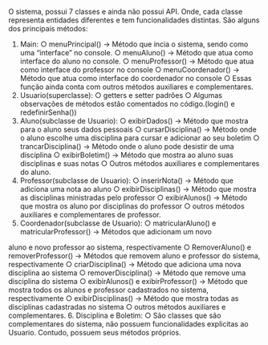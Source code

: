 O sistema, possui 7 classes e ainda não possui API. Onde, cada classe representa
entidades diferentes e tem funcionalidades distintas. São alguns dos principais métodos:

1. Main:
○ menuPrincipal() → Método que incia o sistema, sendo como uma
“interface” no console.
○ menuAluno() → Método que atua como interface do aluno no console.
○ menuProfessor() → Método que atua como interface do professor no
console
○ menuCoordenador() → Método que atua como interface do coordenador
no console
○ Essas função ainda conta com outros métodos auxiliares e
complementares.
2. Usuario(superclasse):
○ getters e setter padrões
○ Algumas observações de métodos estão comentados no código.(login() e
redefinirSenha())
3. Aluno(subclasse de Usuario):
○ exibirDados() → Método que mostra para o aluno seus dados pessoais
○ cursarDisciplina() → Método onde o aluno escolhe uma disciplina para
cursar e adicionar ao seu boletim
○ trancarDisciplina() → Método onde o aluno pode desistir de uma
disciplina
○ exibirBoletim() → Método que mostra ao aluno suas disciplinas e suas
notas
○ Outros métodos auxiliares e complementares do aluno.
4. Professor(subclasse de Usuario):
○ inserirNota() → Método que adiciona uma nota ao aluno
○ exibirDisciplinas() → Método que mostra as disciplinas ministradas pelo
professor
○ exibirAlunos() → Método que mostra os aluno por disciplinas do professor
○ outros métodos auxiliares e complementares de professor.
5. Coordenador(subclasse de Usuario):
○ matricularAluno() e matricularProfessor() → Métodos que adicionam um novo

aluno e novo professor ao sistema, respectivamente
○ RemoverAluno() e removerProfessor() → Métodos que removem aluno e
professor do sistema, respectivamente
○ criarDisciplina() → Método que adiciona uma nova disciplina ao sistema
○ removerDisciplina() → Método que remove uma disciplina do sistema
○ exibirAlunos() e exibirProfessor() → Método que mostra todos os alunos e
professor cadastrados no sistema, respectivamente
○ exibirDisciplinas() → Método que mostra todas as disciplinas cadastradas no
sistema
○ outros métodos auxiliares e complementares.
6. Disciplina e Boletim:
○ São classes que são complementares do sistema, não possuem funcionalidades
explicitas ao Usuario. Contudo, possuem seus métodos próprios.
